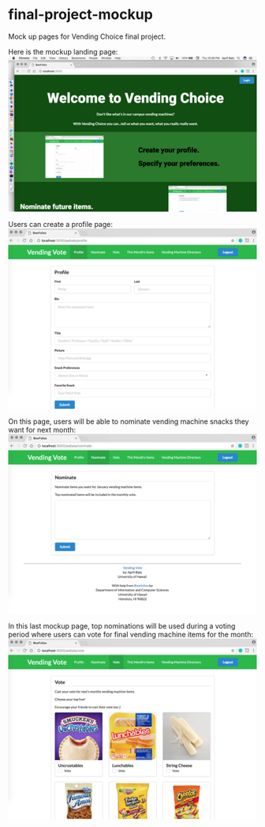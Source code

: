 # final-project-mockup

Mock up pages for Vending Choice final project.

Here is the mockup landing page:
![](images/landing-page.png)

Users can create a profile page:
![](images/profile-page.png)

On this page, users will be able to nominate vending machine snacks they want for next month:
![](images/nominate-page.png)

In this last mockup page, top nominations will be used during a voting period where users can vote for final vending machine items for the month:
![](images/vote-page.png)
